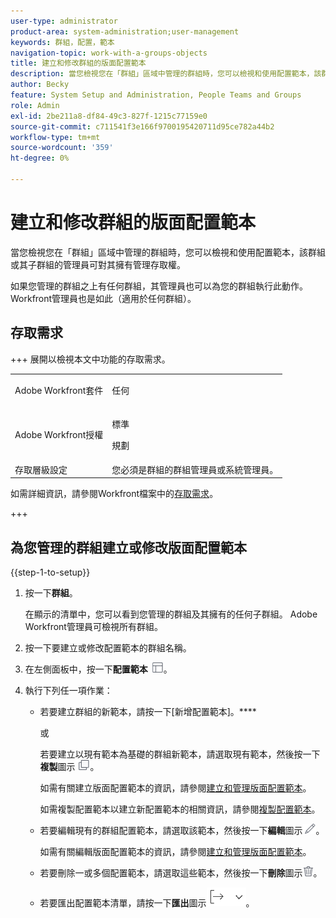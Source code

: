 ```yaml
---
user-type: administrator
product-area: system-administration;user-management
keywords: 群組，配置，範本
navigation-topic: work-with-a-groups-objects
title: 建立和修改群組的版面配置範本
description: 當您檢視您在「群組」區域中管理的群組時，您可以檢視和使用配置範本，該群組或其子群組的管理員可對其擁有管理存取權。
author: Becky
feature: System Setup and Administration, People Teams and Groups
role: Admin
exl-id: 2be211a8-df84-49c3-827f-1215c77159e0
source-git-commit: c711541f3e166f9700195420711d95ce782a44b2
workflow-type: tm+mt
source-wordcount: '359'
ht-degree: 0%

---
```


# 建立和修改群組的版面配置範本

當您檢視您在「群組」區域中管理的群組時，您可以檢視和使用配置範本，該群組或其子群組的管理員可對其擁有管理存取權。

如果您管理的群組之上有任何群組，其管理員也可以為您的群組執行此動作。 Workfront管理員也是如此（適用於任何群組）。

## 存取需求

+++ 展開以檢視本文中功能的存取需求。

<table style="table-layout:auto"> 
 <col> 
 <col> 
 <tbody> 
  <tr> 
   <td>Adobe Workfront套件</td> 
   <td><p>任何</p></td> 
  </tr> 
  <tr> 
   <td>Adobe Workfront授權</td> 
   <td><p>標準</p>
       <p>規劃</p></td>
  </tr>
  <tr> 
   <td>存取層級設定</td> 
   <td>您必須是群組的群組管理員或系統管理員。</td>
  </tr>
 </tbody> 
</table>

如需詳細資訊，請參閱Workfront檔案中的[存取需求](/help/quicksilver/administration-and-setup/add-users/access-levels-and-object-permissions/access-level-requirements-in-documentation.md)。

+++

## 為您管理的群組建立或修改版面配置範本

{{step-1-to-setup}}

1. 按一下&#x200B;**群組**。

   在顯示的清單中，您可以看到您管理的群組及其擁有的任何子群組。 Adobe Workfront管理員可檢視所有群組。

1. 按一下要建立或修改配置範本的群組名稱。
1. 在左側面板中，按一下&#x200B;**配置範本** ![配置範本圖示](assets/layout-templates-icon.png)。

1. 執行下列任一項作業：

   * 若要建立群組的新範本，請按一下[新增配置範本]。****

     或

     若要建立以現有範本為基礎的群組新範本，請選取現有範本，然後按一下&#x200B;**複製**&#x200B;圖示![復製圖示](assets/copy-icon.png)。

     如需有關建立版面配置範本的資訊，請參閱[建立和管理版面配置範本](../../../administration-and-setup/customize-workfront/use-layout-templates/create-and-manage-layout-templates.md)。

     如需複製配置範本以建立新配置範本的相關資訊，請參閱[複製配置範本](../../../administration-and-setup/customize-workfront/use-layout-templates/copy-a-layout-template.md)。

   * 若要編輯現有的群組配置範本，請選取該範本，然後按一下&#x200B;**編輯**&#x200B;圖示![編輯](assets/edit-icon.png)。

     如需有關編輯版面配置範本的資訊，請參閱[建立和管理版面配置範本](../../../administration-and-setup/customize-workfront/use-layout-templates/create-and-manage-layout-templates.md)。

   * 若要刪除一或多個配置範本，請選取這些範本，然後按一下&#x200B;**刪除**&#x200B;圖示![刪除圖示](assets/delete.png)。
   * 若要匯出配置範本清單，請按一下&#x200B;**匯出**&#x200B;圖示![匯出圖示](assets/export-icon.png)。
